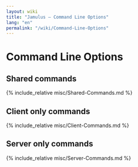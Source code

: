 ```yaml
---
layout: wiki
title: "Jamulus – Command Line Options"
lang: "en"
permalink: "/wiki/Command-Line-Options"
---
```


# Command Line Options

## Shared commands 

{% include_relative misc/Shared-Commands.md %}

## Client only commands

{% include_relative misc/Client-Commands.md %}

## Server only commands

{% include_relative misc/Server-Commands.md %}

